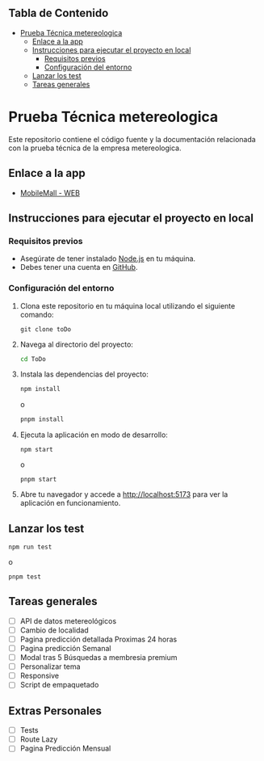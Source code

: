 ## Tabla de Contenido

- [Prueba Técnica metereologica](#prueba-técnica-metereologica)
  - [Enlace a la app](#enlace-a-la-app)
  - [Instrucciones para ejecutar el proyecto en local](#instrucciones-para-ejecutar-el-proyecto-en-local)
    - [Requisitos previos](#requisitos-previos)
    - [Configuración del entorno](#configuración-del-entorno)
  - [Lanzar los test](#lanzar-los-test)
  - [Tareas generales](#tareas-generales)

# Prueba Técnica metereologica

Este repositorio contiene el código fuente y la documentación relacionada con la prueba técnica de la empresa metereologica.

## Enlace a la app

- [MobileMall - WEB](toDo)

## Instrucciones para ejecutar el proyecto en local

### Requisitos previos

- Asegúrate de tener instalado [Node.js](https://nodejs.org/) en tu máquina.
- Debes tener una cuenta en [GitHub](https://github.com/).

### Configuración del entorno

1. Clona este repositorio en tu máquina local utilizando el siguiente comando:

   ```
   git clone toDo
   ```

2. Navega al directorio del proyecto:

   ```bash
   cd ToDo
   ```

3. Instala las dependencias del proyecto:

   ```bash
   npm install
   ```

   o

   ```bash
   pnpm install
   ```

4. Ejecuta la aplicación en modo de desarrollo:

   ```
   npm start
   ```

   o

   ```
   pnpm start
   ```

5. Abre tu navegador y accede a [http://localhost:5173](http://localhost:5173) para ver la aplicación en funcionamiento.

## Lanzar los test

```
npm run test
```

o

```
pnpm test
```

## Tareas generales

- [ ] API de datos metereológicos
- [ ] Cambio de localidad
- [ ] Pagina predicción detallada Proximas 24 horas
- [ ] Pagina predicción Semanal
- [ ] Modal tras 5 Búsquedas a membresia premium
- [ ] Personalizar tema
- [ ] Responsive
- [ ] Script de empaquetado

## Extras Personales

- [ ] Tests
- [ ] Route Lazy
- [ ] Pagina Predicción Mensual
